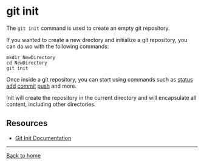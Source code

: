 # git init

The `git init` command is used to create an empty git repository.

If you wanted to create a new drectory and initialize a git repository, you can do wo with the following commands:
```
mkdir NewDirectory
cd NewDirectory
git init
```
Once inside a git repository, you can start using commands such as
[status](./Status.md)
[add](./Add.md)
[commit](./Commit.md)
[push](./Push.md)
and more.

Init will create the repository in the current directory and will encapsulate all content, including other directories.

## Resources

- [Git Init Documentation](https://git-scm.com/docs/git-init)

---

[Back to home](../README.md)